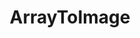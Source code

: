 ---
title: "ArrayToImage"
Icon: "view_compact"
weight: 3302000000000
description: "Replaces the image's data with the provided array (Copy)"
draft: false
---